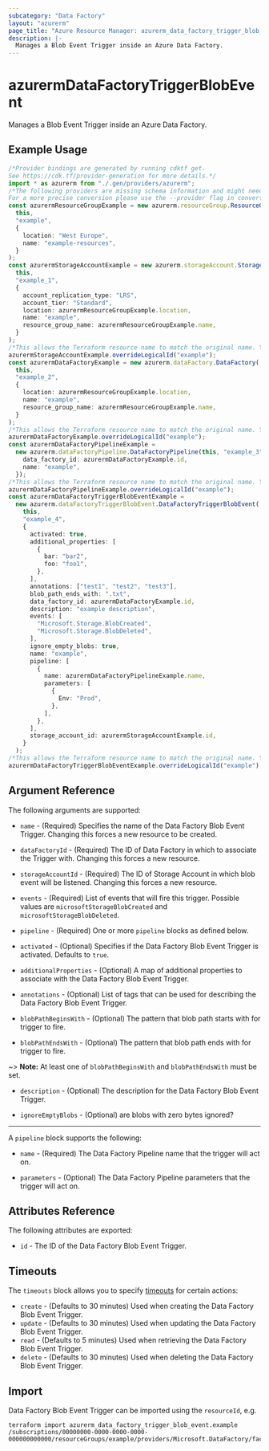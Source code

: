 ```yaml
---
subcategory: "Data Factory"
layout: "azurerm"
page_title: "Azure Resource Manager: azurerm_data_factory_trigger_blob_event"
description: |-
  Manages a Blob Event Trigger inside an Azure Data Factory.
---
```


# azurermDataFactoryTriggerBlobEvent

Manages a Blob Event Trigger inside an Azure Data Factory.

## Example Usage

```typescript
/*Provider bindings are generated by running cdktf get.
See https://cdk.tf/provider-generation for more details.*/
import * as azurerm from "./.gen/providers/azurerm";
/*The following providers are missing schema information and might need manual adjustments to synthesize correctly: azurerm.
For a more precise conversion please use the --provider flag in convert.*/
const azurermResourceGroupExample = new azurerm.resourceGroup.ResourceGroup(
  this,
  "example",
  {
    location: "West Europe",
    name: "example-resources",
  }
);
const azurermStorageAccountExample = new azurerm.storageAccount.StorageAccount(
  this,
  "example_1",
  {
    account_replication_type: "LRS",
    account_tier: "Standard",
    location: azurermResourceGroupExample.location,
    name: "example",
    resource_group_name: azurermResourceGroupExample.name,
  }
);
/*This allows the Terraform resource name to match the original name. You can remove the call if you don't need them to match.*/
azurermStorageAccountExample.overrideLogicalId("example");
const azurermDataFactoryExample = new azurerm.dataFactory.DataFactory(
  this,
  "example_2",
  {
    location: azurermResourceGroupExample.location,
    name: "example",
    resource_group_name: azurermResourceGroupExample.name,
  }
);
/*This allows the Terraform resource name to match the original name. You can remove the call if you don't need them to match.*/
azurermDataFactoryExample.overrideLogicalId("example");
const azurermDataFactoryPipelineExample =
  new azurerm.dataFactoryPipeline.DataFactoryPipeline(this, "example_3", {
    data_factory_id: azurermDataFactoryExample.id,
    name: "example",
  });
/*This allows the Terraform resource name to match the original name. You can remove the call if you don't need them to match.*/
azurermDataFactoryPipelineExample.overrideLogicalId("example");
const azurermDataFactoryTriggerBlobEventExample =
  new azurerm.dataFactoryTriggerBlobEvent.DataFactoryTriggerBlobEvent(
    this,
    "example_4",
    {
      activated: true,
      additional_properties: [
        {
          bar: "bar2",
          foo: "foo1",
        },
      ],
      annotations: ["test1", "test2", "test3"],
      blob_path_ends_with: ".txt",
      data_factory_id: azurermDataFactoryExample.id,
      description: "example description",
      events: [
        "Microsoft.Storage.BlobCreated",
        "Microsoft.Storage.BlobDeleted",
      ],
      ignore_empty_blobs: true,
      name: "example",
      pipeline: [
        {
          name: azurermDataFactoryPipelineExample.name,
          parameters: [
            {
              Env: "Prod",
            },
          ],
        },
      ],
      storage_account_id: azurermStorageAccountExample.id,
    }
  );
/*This allows the Terraform resource name to match the original name. You can remove the call if you don't need them to match.*/
azurermDataFactoryTriggerBlobEventExample.overrideLogicalId("example");

```

## Argument Reference

The following arguments are supported:

*   `name` - (Required) Specifies the name of the Data Factory Blob Event Trigger. Changing this forces a new resource to be created.

*   `dataFactoryId` - (Required) The ID of Data Factory in which to associate the Trigger with. Changing this forces a new resource.

*   `storageAccountId` - (Required) The ID of Storage Account in which blob event will be listened. Changing this forces a new resource.

*   `events` - (Required) List of events that will fire this trigger. Possible values are `microsoftStorageBlobCreated` and `microsoftStorageBlobDeleted`.

*   `pipeline` - (Required) One or more `pipeline` blocks as defined below.

*   `activated` - (Optional) Specifies if the Data Factory Blob Event Trigger is activated. Defaults to `true`.

*   `additionalProperties` - (Optional) A map of additional properties to associate with the Data Factory Blob Event Trigger.

*   `annotations` - (Optional) List of tags that can be used for describing the Data Factory Blob Event Trigger.

*   `blobPathBeginsWith` - (Optional) The pattern that blob path starts with for trigger to fire.

*   `blobPathEndsWith` - (Optional) The pattern that blob path ends with for trigger to fire.

\~> **Note:** At least one of `blobPathBeginsWith` and `blobPathEndsWith` must be set.

*   `description` - (Optional) The description for the Data Factory Blob Event Trigger.

*   `ignoreEmptyBlobs` - (Optional) are blobs with zero bytes ignored?

***

A `pipeline` block supports the following:

*   `name` - (Required) The Data Factory Pipeline name that the trigger will act on.

*   `parameters` - (Optional) The Data Factory Pipeline parameters that the trigger will act on.

## Attributes Reference

The following attributes are exported:

* `id` - The ID of the Data Factory Blob Event Trigger.

## Timeouts

The `timeouts` block allows you to specify [timeouts](https://www.terraform.io/language/resources/syntax#operation-timeouts) for certain actions:

* `create` - (Defaults to 30 minutes) Used when creating the Data Factory Blob Event Trigger.
* `update` - (Defaults to 30 minutes) Used when updating the Data Factory Blob Event Trigger.
* `read` - (Defaults to 5 minutes) Used when retrieving the Data Factory Blob Event Trigger.
* `delete` - (Defaults to 30 minutes) Used when deleting the Data Factory Blob Event Trigger.

## Import

Data Factory Blob Event Trigger can be imported using the `resourceId`, e.g.

```console
terraform import azurerm_data_factory_trigger_blob_event.example /subscriptions/00000000-0000-0000-0000-000000000000/resourceGroups/example/providers/Microsoft.DataFactory/factories/example/triggers/example
```
